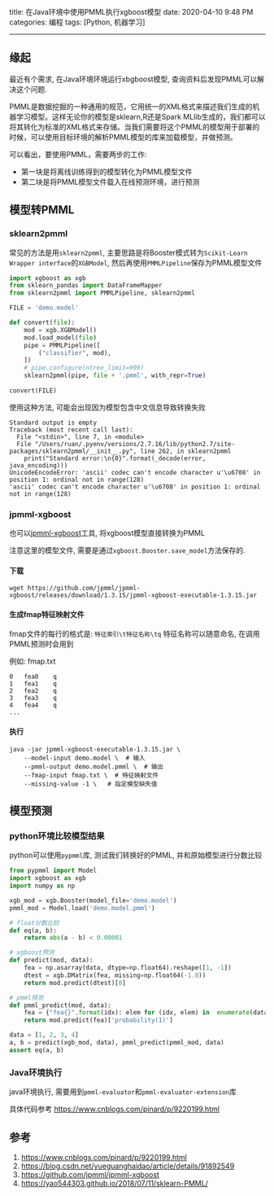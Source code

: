 title: 在Java环境中使用PMML执行xgboost模型 
date: 2020-04-10 9:48 PM
categories: 编程
tags: [Python, 机器学习]

----

## 缘起
最近有个需求, 在Java环境环境运行xbgboost模型, 查询资料后发现PMML可以解决这个问题.

PMML是数据挖掘的一种通用的规范，它用统一的XML格式来描述我们生成的机器学习模型。这样无论你的模型是sklearn,R还是Spark MLlib生成的，我们都可以将其转化为标准的XML格式来存储。当我们需要将这个PMML的模型用于部署的时候，可以使用目标环境的解析PMML模型的库来加载模型，并做预测。

可以看出，要使用PMML，需要两步的工作:
* 第一块是将离线训练得到的模型转化为PMML模型文件
* 第二块是将PMML模型文件载入在线预测环境，进行预测

<!--more-->

## 模型转PMML
### sklearn2pmml
常见的方法是用`sklearn2pmml`, 主要思路是将Booster模式转为`Scikit-Learn Wrapper interface`的`XGBModel`, 然后再使用`PMMLPipeline`保存为PMML模型文件

```python
import xgboost as xgb
from sklearn_pandas import DataFrameMapper
from sklearn2pmml import PMMLPipeline, sklearn2pmml

FILE = 'demo.model'

def convert(file):
    mod = xgb.XGBModel()
    mod.load_model(file)
    pipe = PMMLPipeline([
        ("classifier", mod),
    ])
    # pipe.configure(ntree_limit=999)
    sklearn2pmml(pipe, file + '.pmml', with_repr=True)
    
convert(FILE)
```

使用这种方法, 可能会出现因为模型包含中文信息导致转换失败
```
Standard output is empty
Traceback (most recent call last):
  File "<stdin>", line 7, in <module>
  File "/Users/ruan/.pyenv/versions/2.7.16/lib/python2.7/site-packages/sklearn2pmml/__init__.py", line 262, in sklearn2pmml
    print("Standard error:\n{0}".format(_decode(error, java_encoding)))
UnicodeEncodeError: 'ascii' codec can't encode character u'\u6708' in position 1: ordinal not in range(128)
'ascii' codec can't encode character u'\u6708' in position 1: ordinal not in range(128)
```

### jpmml-xgboost
也可以[jpmml-xgboost](https://github.com/jpmml/jpmml-xgboost)工具, 将xgboost模型直接转换为PMML

注意这里的模型文件, 需要是通过`xgboost.Booster.save_model`方法保存的.

#### 下载 
```shell
wget https://github.com/jpmml/jpmml-xgboost/releases/download/1.3.15/jpmml-xgboost-executable-1.3.15.jar
```

#### 生成fmap特征映射文件
fmap文件的每行的格式是: `特征索引\t特征名称\tq`
特征名称可以随意命名, 在调用PMML预测时会用到

例如: fmap.txt
```
0	fea0	q
1	fea1	q
2	fea2	q
3	fea3	q
4	fea4	q
...
```


#### 执行
```shell
java -jar jpmml-xgboost-executable-1.3.15.jar \
	--model-input demo.model \  # 输入
	--pmml-output demo.model.pmml \  # 输出
	--fmap-input fmap.txt \  # 特征映射文件
	--missing-value -1 \   # 指定模型缺失值
```

## 模型预测
### python环境比较模型结果
python可以使用`pypmml`库, 测试我们转换好的PMML, 并和原始模型进行分数比较

```python
from pypmml import Model
import xgboost as xgb
import numpy as np

xgb_mod = xgb.Booster(model_file='demo.model')
pmml_mod = Model.load('demo.model.pmml')

# float分数比较
def eq(a, b):
    return abs(a - b) < 0.00001

# xgboost预测
def predict(mod, data):
    fea = np.asarray(data, dtype=np.float64).reshape([1, -1])
    dtest = xgb.DMatrix(fea, missing=np.float64(-1.0))
    return mod.predict(dtest)[0]

# pmml预测
def pmml_predict(mod, data):
    fea = {"fea{}".format(idx): elem for (idx, elem) in  enumerate(data)}
    return mod.predict(fea)['probability(1)']

data = [1, 2, 3, 4]
a, b = predict(xgb_mod, data), pmml_predict(pmml_mod, data)
assert eq(a, b)
```

### Java环境执行
java环境执行, 需要用到`pmml-evaluator`和`pmml-evaluator-extension`库

具体代码参考 https://www.cnblogs.com/pinard/p/9220199.html

## 参考
1. https://www.cnblogs.com/pinard/p/9220199.html
2. https://blog.csdn.net/yueguanghaidao/article/details/91892549
3. https://github.com/jpmml/jpmml-xgboost
4. https://yao544303.github.io/2018/07/11/sklearn-PMML/